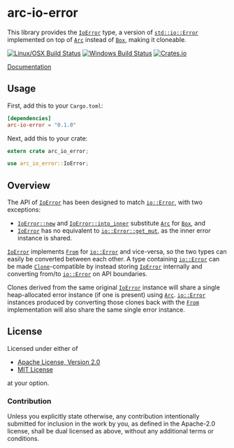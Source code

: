 # arc-io-error

This library provides the [`IoError`](https://docs.rs/arc-io-error/0.1.0) type, a
version of
[`std::io::Error`](https://doc.rust-lang.org/std/io/struct.Error.html)
implemented on top of
[`Arc`](https://doc.rust-lang.org/std/sync/struct.Arc.html) instead
of [`Box`](https://doc.rust-lang.org/std/boxed/struct.Box.html),
making it cloneable.

[![Linux/OSX Build Status](https://img.shields.io/travis/spinda/arc-io-error/master.svg)](https://travis-ci.org/spinda/arc-io-error)
[![Windows Build Status](https://img.shields.io/appveyor/ci/spinda/arc-io-error/master.svg)](https://ci.appveyor.com/project/spinda/arc-io-error)
[![Crates.io](https://img.shields.io/crates/v/arc-io-error.svg?maxAge=2592000)](https://crates.io/crates/arc-io-error)

[Documentation](https://docs.rs/arc-io-error/0.1.0)

## Usage

First, add this to your `Cargo.toml`:

```toml
[dependencies]
arc-io-error = "0.1.0"
```

Next, add this to your crate:

```rust
extern crate arc_io_error;

use arc_io_error::IoError;
```

## Overview

The API of [`IoError`](https://docs.rs/arc-io-error/0.1.0) has been designed to
match [`io::Error`](https://doc.rust-lang.org/std/io/struct.Error.html),
with two exceptions:

- [`IoError::new`](struct.IoError.html#method.new) and
  [`IoError::into_inner`](struct.IoError.html#method.into_inner) substitute
  [`Arc`](https://doc.rust-lang.org/std/sync/struct.Arc.html) for
  [`Box`](https://doc.rust-lang.org/std/boxed/struct.Box.html), and
- [`IoError`](https://docs.rs/arc-io-error/0.1.0/struct.IoError.html) has no
  equivalent to
  [`io::Error::get_mut`](https://doc.rust-lang.org/std/io/struct.Error.html#method.get_mut),
  as the inner error instance is shared.

[`IoError`](https://docs.rs/arc-io-error/0.1.0/struct.IoError.html) implements
[`From`](https://doc.rust-lang.org/std/convert/trait.From.html)
for [`io::Error`](https://doc.rust-lang.org/std/io/struct.Error.html)
and vice-versa, so the two types can easily be converted between each other.
A type containing
[`io::Error`](https://doc.rust-lang.org/std/io/struct.Error.html) can
be made
[`Clone`](https://doc.rust-lang.org/std/clone/trait.Clone.html)-compatible
by instead storing
[`IoError`](https://docs.rs/arc-io-error/0.1.0/struct.IoError.html) internally
and converting from/to
[`io::Error`](https://doc.rust-lang.org/std/io/struct.Error.html) on API
boundaries.

Clones derived from the same original
[`IoError`](https://docs.rs/arc-io-error/0.1.0/struct.IoError.html)
instance will share a single heap-allocated error instance (if one is
present) using
[`Arc`](https://doc.rust-lang.org/std/sync/struct.Arc.html).
[`io::Error`](https://doc.rust-lang.org/std/io/struct.Error.html)
instances produced by converting those clones back with the
[`From`](https://doc.rust-lang.org/std/convert/trait.From.html)
implementation will also share the same single error instance.

## License

Licensed under either of

 * [Apache License, Version 2.0](/LICENSE-APACHE)
 * [MIT License](/LICENSE-MIT)

at your option.

### Contribution

Unless you explicitly state otherwise, any contribution intentionally
submitted for inclusion in the work by you, as defined in the Apache-2.0
license, shall be dual licensed as above, without any additional terms or
conditions.
